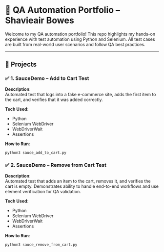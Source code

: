 # 🧪 QA Automation Portfolio – Shavieair Bowes

Welcome to my QA automation portfolio! This repo highlights my hands-on experience with test automation using Python and Selenium. All test cases are built from real-world user scenarios and follow QA best practices.

---

## 📁 Projects

### ✅ 1. SauceDemo – Add to Cart Test
**Description**:  
Automated test that logs into a fake e-commerce site, adds the first item to the cart, and verifies that it was added correctly.

**Tech Used**:
- Python
- Selenium WebDriver
- WebDriverWait
- Assertions

**How to Run**:
```bash
python3 sauce_add_to_cart.py
```

### ✅ 2. SauceDemo – Remove from Cart Test
**Description**:  
Automated test that adds an item to the cart, removes it, and verifies the cart is empty. Demonstrates ability to handle end-to-end workflows and use element verification for QA validation.

**Tech Used**:
- Python
- Selenium WebDriver
- WebDriverWait
- Assertions

**How to Run**:
```bash
python3 sauce_remove_from_cart.py
```
